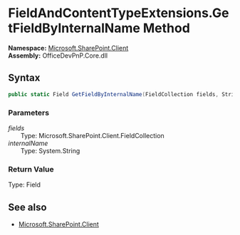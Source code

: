 # FieldAndContentTypeExtensions.GetFieldByInternalName Method  
  

**Namespace:** [Microsoft.SharePoint.Client](Microsoft.SharePoint.Client.md)  
**Assembly:** OfficeDevPnP.Core.dll  
## Syntax
```C#
public static Field GetFieldByInternalName(FieldCollection fields, String internalName)
```
### Parameters
*fields*  
&emsp;&emsp;Type: Microsoft.SharePoint.Client.FieldCollection  
*internalName*  
&emsp;&emsp;Type: System.String  
### Return Value
Type: Field  

## See also
- [Microsoft.SharePoint.Client](Microsoft.SharePoint.Client.md)
